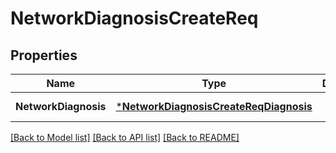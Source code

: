# NetworkDiagnosisCreateReq

## Properties
Name | Type | Description | Notes
------------ | ------------- | ------------- | -------------
**NetworkDiagnosis** | [***NetworkDiagnosisCreateReqDiagnosis**](NetworkDiagnosisCreateReq_Diagnosis.md) |  | [default to null]

[[Back to Model list]](../README.md#documentation-for-models) [[Back to API list]](../README.md#documentation-for-api-endpoints) [[Back to README]](../README.md)


